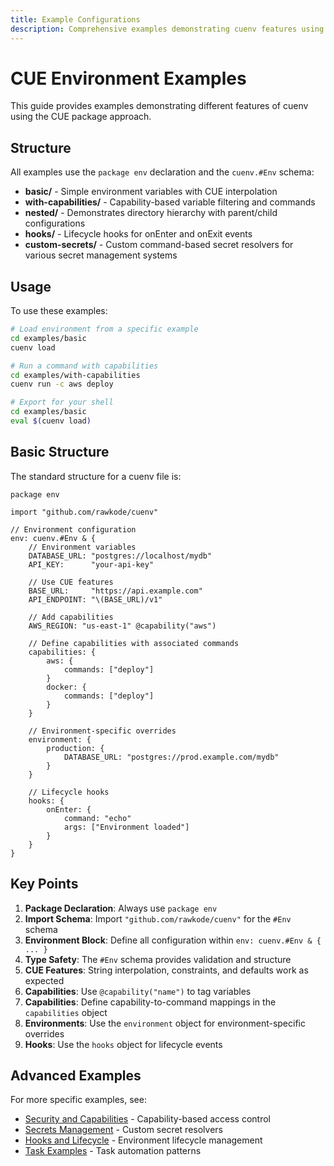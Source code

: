 ```yaml
---
title: Example Configurations
description: Comprehensive examples demonstrating cuenv features using CUE configurations
---
```


# CUE Environment Examples

This guide provides examples demonstrating different features of cuenv using the CUE package approach.

## Structure

All examples use the `package env` declaration and the `cuenv.#Env` schema:

- **basic/** - Simple environment variables with CUE interpolation
- **with-capabilities/** - Capability-based variable filtering and commands
- **nested/** - Demonstrates directory hierarchy with parent/child configurations
- **hooks/** - Lifecycle hooks for onEnter and onExit events
- **custom-secrets/** - Custom command-based secret resolvers for various secret management systems

## Usage

To use these examples:

```bash
# Load environment from a specific example
cd examples/basic
cuenv load

# Run a command with capabilities
cd examples/with-capabilities
cuenv run -c aws deploy

# Export for your shell
cd examples/basic
eval $(cuenv load)
```

## Basic Structure

The standard structure for a cuenv file is:

```cue
package env

import "github.com/rawkode/cuenv"

// Environment configuration
env: cuenv.#Env & {
    // Environment variables
    DATABASE_URL: "postgres://localhost/mydb"
    API_KEY:      "your-api-key"

    // Use CUE features
    BASE_URL:     "https://api.example.com"
    API_ENDPOINT: "\(BASE_URL)/v1"

    // Add capabilities
    AWS_REGION: "us-east-1" @capability("aws")

    // Define capabilities with associated commands
    capabilities: {
        aws: {
            commands: ["deploy"]
        }
        docker: {
            commands: ["deploy"]
        }
    }

    // Environment-specific overrides
    environment: {
        production: {
            DATABASE_URL: "postgres://prod.example.com/mydb"
        }
    }

    // Lifecycle hooks
    hooks: {
        onEnter: {
            command: "echo"
            args: ["Environment loaded"]
        }
    }
}
```

## Key Points

1. **Package Declaration**: Always use `package env`
2. **Import Schema**: Import `"github.com/rawkode/cuenv"` for the `#Env` schema
3. **Environment Block**: Define all configuration within `env: cuenv.#Env & { ... }`
4. **Type Safety**: The `#Env` schema provides validation and structure
5. **CUE Features**: String interpolation, constraints, and defaults work as expected
6. **Capabilities**: Use `@capability("name")` to tag variables
7. **Capabilities**: Define capability-to-command mappings in the `capabilities` object
8. **Environments**: Use the `environment` object for environment-specific overrides
9. **Hooks**: Use the `hooks` object for lifecycle events

## Advanced Examples

For more specific examples, see:

- [Security and Capabilities](/guides/capabilities/) - Capability-based access control
- [Secrets Management](/guides/secrets/) - Custom secret resolvers
- [Hooks and Lifecycle](/reference/hooks/) - Environment lifecycle management
- [Task Examples](/guides/task-examples/) - Task automation patterns
